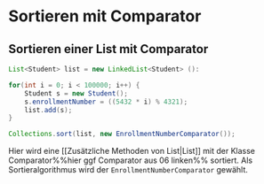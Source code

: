 # Sortieren mit Comparator
## Sortieren einer List mit Comparator
```java
List<Student> list = new LinkedList<Student> ():

for(int i = 0; i < 100000; i++) {
	Student s = new Student();
	s.enrollmentNumber = ((5432 * i) % 4321);
	list.add(s);
}

Collections.sort(list, new EnrollmentNumberComparator());
```
Hier wird eine [[Zusätzliche Methoden von List|List]] mit der Klasse Comparator%%hier ggf Comparator aus 06 linken%% sortiert. Als Sortieralgorithmus wird der `EnrollmentNumberComparator` gewählt.